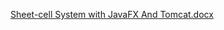 [Sheet-cell System with JavaFX And Tomcat.docx](https://github.com/user-attachments/files/17640109/Sheet-cell.System.with.JavaFX.And.Tomcat.docx)
